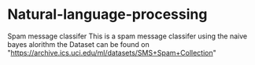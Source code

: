 # Natural-language-processing
Spam message classifer
This is a spam message classifer using the naive bayes alorithm
the Dataset can be found on "https://archive.ics.uci.edu/ml/datasets/SMS+Spam+Collection"
